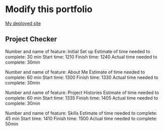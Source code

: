 # Modify this portfolio

[My deployed site](https://about-me-lab5.netlify.app/)

## Project Checker

Number and name of feature: Initial Set up
Estimate of time needed to complete: 30 min
Start time: 1210
Finish time: 1240
Actual time needed to complete: 30min

Number and name of feature: About Me
Estimate of time needed to complete: 60 min
Start time: 1300
Finish time: 1330
Actual time needed to complete: 30min

Number and name of feature: Project Histories
Estimate of time needed to complete: 60 min
Start time: 1335
Finish time: 1405
Actual time needed to complete: 30min

Number and name of feature: Skills
Estimate of time needed to complete: 45 min
Start time: 1410
Finish time: 1500
Actual time needed to complete: 50min
